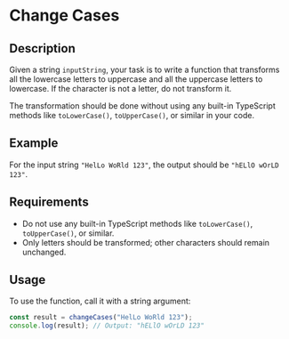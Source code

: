 # Change Cases

## Description

Given a string `inputString`, your task is to write a function that transforms all the lowercase letters to uppercase and all the uppercase letters to lowercase. If the character is not a letter, do not transform it.

The transformation should be done without using any built-in TypeScript methods like `toLowerCase()`, `toUpperCase()`, or similar in your code.

## Example

For the input string `"HelLo WoRld 123"`, the output should be `"hELlO wOrLD 123"`.

## Requirements

- Do not use any built-in TypeScript methods like `toLowerCase()`, `toUpperCase()`, or similar.
- Only letters should be transformed; other characters should remain unchanged.

## Usage

To use the function, call it with a string argument:

```typescript
const result = changeCases("HelLo WoRld 123");
console.log(result); // Output: "hELlO wOrLD 123"
```
